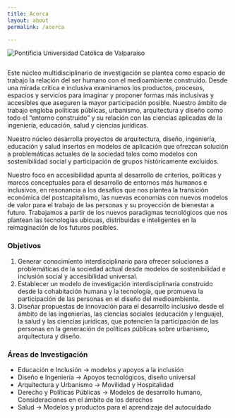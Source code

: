```yaml
---
title: Acerca
layout: about
permalink: /acerca

---
```


<div class="logo" style='margin-bottom:2em'><img src="{{ site.baseurl }}/assets/img/logo-pucv.svg" alt="Pontificia Universidad Católica de Valparaíso"></div>

Este núcleo multidisciplinario de investigación se plantea como espacio de trabajo la relación del ser humano con el medioambiente construído. Desde una mirada crítica e inclusiva examinamos los productos, procesos, espacios y servicios para imaginar y proponer formas más inclusivas y accesibles que aseguren la mayor participación posible. Nuestro ámbito de trabajo engloba políticas públicas, urbanismo, arquitectura y diseño como todo el “entorno construido” y su relación con las ciencias aplicadas de la ingeniería, educación, salud y ciencias jurídicas.

Nuestro núcleo desarrolla proyectos de arquitectura, diseño, ingeniería, educación y salud insertos en modelos de aplicación que ofrezcan solución a problemáticas actuales de la sociedad tales como modelos con sostenibilidad social y participación de grupos históricamente excluidos.

Nuestro foco en accesibilidad apunta al desarrollo de criterios, políticas y marcos conceptuales para el desarrollo de entornos más humanos e inclusivos, en resonancia a los desafíos que nos plantea la transición económica del postcapitalismo, las nuevas economías con nuevos modelos de valor para el trabajo de las personas y su proyección de bienestar a futuro. Trabajamos a partir de los nuevos paradigmas tecnológicos que nos plantean las tecnologías ubicuas, distribuidas e inteligentes en la reimaginación de los futuros posibles.

### Objetivos 
1. Generar conocimiento interdisciplinario para ofrecer soluciones a problemáticas de la sociedad actual desde modelos de sostenibilidad e inclusión social y accesibilidad universal.
2. Establecer un modelo de investigación interdisciplinaria construido desde la cohabitación humana y la tecnología, que promueva la participación de las personas en el diseño del medioambiente.
3. Diseñar propuestas de innovación para el desarrollo inclusivo desde el ámbito de las ingenierías, las ciencias sociales (educación y lenguaje), la salud y las ciencias jurídicas, que potencien la participación de las personas en la generación de políticas públicas sobre urbanismo, arquitectura y diseño.

### Áreas de Investigación

- Educación e Inclusión  →  modelos y apoyos a la inclusión
- Diseño e Ingeniería →  Apoyos tecnológicos, diseño universal
- Arquitectura y Urbanismo → Movilidad y Hospitalidad 
- Derecho y Políticas Públicas → Modelos de desarrollo humano, Consideraciones en el ámbito de los derechos
- Salud → Modelos y productos para el aprendizaje del autocuidado
